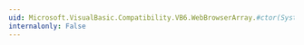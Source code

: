 ```yaml
---
uid: Microsoft.VisualBasic.Compatibility.VB6.WebBrowserArray.#ctor(System.ComponentModel.IContainer)
internalonly: False
---
```

